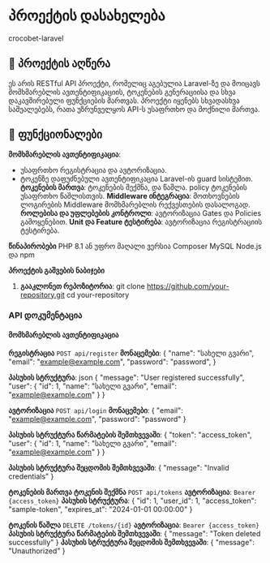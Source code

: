 # პროექტის დასახელება
crocobet-laravel
## 📖 პროექტის აღწერა

ეს არის RESTful API პროექტი, რომელიც აგებულია Laravel-ზე და მოიცავს მომხმარებლის ავთენტიფიკაციის, ტოკენების გენერაციისა და სხვა დაკავშირებული ფუნქციების მართვას. პროექტი იყენებს სხვადასხვა საშუალებებს, რათა უზრუნველყოს API-ს უსაფრთხო და მოქნილი მართვა.

## 🚀 ფუნქციონალები

**მომხმარებლის ავთენტიფიკაცია**:
  - უსაფრთხო რეგისტრაცია და ავტორიზაცია.
  - ტოკენზე დაფუძნებული ავთენტიფიკაცია Laravel-ის guard სისტემით.
**ტოკენების მართვა**:
  ტოკენების შექმნა, და წაშლა.
  policy ტოკენების უსაფრთხო წაშლისთვის.
**Middleware ინტეგრაცია**:
  მოთხოვნების ლოგირების Middleware მომხმარებლის რექვესთების დასალოგად.
**როლებისა და უფლებების კონტროლი**:
  ავტორიზაცია Gates და Policies გამოყენებით.
**Unit და Feature ტესტირება**:
  ავტორიზაცია რეგისტრაციის ტესტირება.


**წინაპირობები**
PHP 8.1 ან უფრო მაღალი ვერსია
Composer
MySQL 
Node.js და npm 

**პროექტის გაშვების ნაბიჯები**

1. **გააკლონეთ რეპოზიტორია**:
   git clone https://github.com/your-repository.git
   cd your-repository



### API დოკუმენტაცია

#### **მომხმარებლის ავთენტიფიკაცია**
**რეგისტრაცია**
  `POST api/register`
  **მონაცემები**:
    {
      "name": "სახელი გვარი",
      "email": "example@example.com",
      "password": "password",
    }
    
  **პასუხის სტრუქტურა**:
    json
    {
      "message": "User registered successfully",
      "user": {
        "id": 1,
        "name": "სახელი გვარი",
        "email": "example@example.com"
      }
    }
    

**ავტორიზაცია**
  `POST api/login`
  **მონაცემები**:
    {
      "email": "example@example.com",
      "password": "password"
    }
    
  **პასუხის სტრუქტურა წარმატების შემთხვევაში**:
    {
      "token": "access_token",
      "user": {
        "id": 1,
        "name": "სახელი გვარი",
        "email": "example@example.com"
      }
    }
    
  **პასუხის სტრუქტურა შეცდომის შემთხვევაში**:
    {
      "message": "Invalid credentials"
    }
    

**ტოკენების მართვა**
**ტოკენის შექმნა**
  `POST api/tokens`
  **ავტორიზაცია**: `Bearer {access_token}`
  **პასუხის სტრუქტურა**:
    {
      "id": 1,
      "user_id": 1,
      "access_token": "sample-token",
      "expires_at": "2024-01-01 00:00:00"
    }

**ტოკენის წაშლა**
  `DELETE /tokens/{id}`
  **ავტორიზაცია**: `Bearer {access_token}`
  **პასუხის სტრუქტურა წარმატების შემთხვევაში**:
    {
      "message": "Token deleted successfully"
    }
  **პასუხის სტრუქტურა შეცდომის შემთხვევაში**:
    {
      "message": "Unauthorized"
    }




